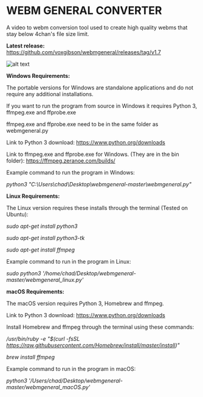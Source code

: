 # WEBM GENERAL CONVERTER
A video to webm conversion tool used to create high quality webms that stay below 4chan's file size limit.

**Latest release:** https://github.com/voxgibson/webmgeneral/releases/tag/v1.7

![alt text](https://i.imgur.com/fH2DgH0.png)

**Windows Requirements:** 

The portable versions for Windows are standalone applications and do not require any additional installations.

If you want to run the program from source in Windows it requires Python 3, ffmpeg.exe and ffprobe.exe

ffmpeg.exe and ffprobe.exe need to be in the same folder as webmgeneral.py

Link to Python 3 download: https://www.python.org/downloads

Link to ffmpeg.exe and ffprobe.exe for Windows. (They are in the bin folder): https://ffmpeg.zeranoe.com/builds/

Example command to run the program in Windows:

*python3 "C:\Users\chad\Desktop\webmgeneral-master\webmgeneral.py"*

**Linux Requirements:**

The Linux version requires these installs through the terminal (Tested on Ubuntu):

*sudo apt-get install python3*

*sudo apt-get install python3-tk*

*sudo apt-get install ffmpeg*

Example command to run in the program in Linux:

*sudo python3 '/home/chad/Desktop/webmgeneral-master/webmgeneral_linux.py'*

**macOS Requirements:** 

The macOS version requires Python 3, Homebrew and ffmpeg.

Link to Python 3 download: https://www.python.org/downloads

Install Homebrew and ffmpeg through the terminal using these commands:

*/usr/bin/ruby -e "$(curl -fsSL https://raw.githubusercontent.com/Homebrew/install/master/install)"*

*brew install ffmpeg*

Example command to run in the program in macOS:

*python3 '/Users/chad/Desktop/webmgeneral-master/webmgeneral_macOS.py'*
